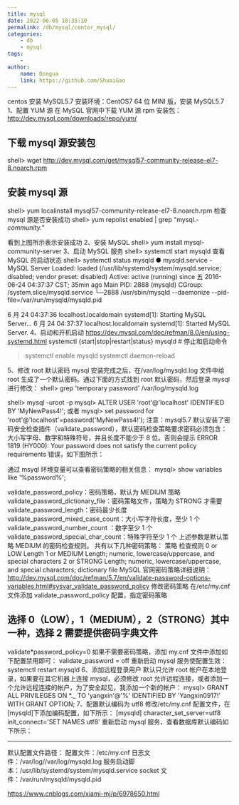 ```yaml
---
title: mysql
date: 2022-06-05 10:35:10
permalink: /db/mysql/centor_mysql/
categories:
    - db
    - mysql
tags:
    -
author:
    name: Dongua
    link: https://github.com/ShuaiGao
---
```


centos 安装 MySQL5.7
安装环境：CentOS7 64 位 MINI 版，安装 MySQL5.7
1、配置 YUM 源
在 MySQL 官网中下载 YUM 源 rpm 安装包：http://dev.mysql.com/downloads/repo/yum/

## 下载 mysql 源安装包

shell> wget http://dev.mysql.com/get/mysql57-community-release-el7-8.noarch.rpm

## 安装 mysql 源

shell> yum localinstall mysql57-community-release-el7-8.noarch.rpm
检查 mysql 源是否安装成功
shell> yum repolist enabled | grep "mysql._-community._"

看到上图所示表示安装成功
2、安装 MySQL
shell> yum install mysql-community-server
3、启动 MySQL 服务
shell> systemctl start mysqld
查看 MySQL 的启动状态
shell> systemctl status mysqld
● mysqld.service - MySQL Server
Loaded: loaded (/usr/lib/systemd/system/mysqld.service; disabled; vendor preset: disabled)
Active: active (running) since 五 2016-06-24 04:37:37 CST; 35min ago
Main PID: 2888 (mysqld)
CGroup: /system.slice/mysqld.service
└─2888 /usr/sbin/mysqld --daemonize --pid-file=/var/run/mysqld/mysqld.pid

6 月 24 04:37:36 localhost.localdomain systemd[1]: Starting MySQL Server...
6 月 24 04:37:37 localhost.localdomain systemd[1]: Started MySQL Server.
4、启动和开机启动
https://dev.mysql.com/doc/refman/8.0/en/using-systemd.html
systemctl {start|stop|restart|status} mysqld # 停止和启动命令

> systemctl enable mysqld
> systemctl daemon-reload

5、修改 root 默认密码
mysql 安装完成之后，在/var/log/mysqld.log 文件中给 root 生成了一个默认密码。通过下面的方式找到 root 默认密码，然后登录 mysql 进行修改：
shell> grep 'temporary password' /var/log/mysqld.log

shell> mysql -uroot -p
mysql> ALTER USER 'root'@'localhost' IDENTIFIED BY 'MyNewPass4!';
或者
mysql> set password for 'root'@'localhost'=password('MyNewPass4!');
注意：mysql5.7 默认安装了密码安全检查插件（validate_password），默认密码检查策略要求密码必须包含：大小写字母、数字和特殊符号，并且长度不能少于 8 位。否则会提示 ERROR 1819 (HY000): Your password does not satisfy the current policy requirements 错误，如下图所示：

通过 msyql 环境变量可以查看密码策略的相关信息：
mysql> show variables like '%password%';

validate_password_policy：密码策略，默认为 MEDIUM 策略 validate_password_dictionary_file：密码策略文件，策略为 STRONG 才需要 validate_password_length：密码最少长度 validate_password_mixed_case_count：大小写字符长度，至少 1 个 validate_password_number_count ：数字至少 1 个 validate_password_special_char_count：特殊字符至少 1 个 上述参数是默认策略 MEDIUM 的密码检查规则。
共有以下几种密码策略：
策略 检查规则
0 or LOW Length
1 or MEDIUM Length; numeric, lowercase/uppercase, and special characters
2 or STRONG Length; numeric, lowercase/uppercase, and special characters; dictionary file
MySQL 官网密码策略详细说明：http://dev.mysql.com/doc/refman/5.7/en/validate-password-options-variables.html#sysvar_validate_password_policy
修改密码策略
在/etc/my.cnf 文件添加 validate_password_policy 配置，指定密码策略

## 选择 0（LOW），1（MEDIUM），2（STRONG）其中一种，选择 2 需要提供密码字典文件

validate*password_policy=0
如果不需要密码策略，添加 my.cnf 文件中添加如下配置禁用即可：
validate_password = off
重新启动 mysql 服务使配置生效：
systemctl restart mysqld
6、添加远程登录用户
默认只允许 root 帐户在本地登录，如果要在其它机器上连接 mysql，必须修改 root 允许远程连接，或者添加一个允许远程连接的帐户，为了安全起见，我添加一个新的帐户：
mysql> GRANT ALL PRIVILEGES ON *.\_ TO 'yangxin'@'%' IDENTIFIED BY 'Yangxin0917!' WITH GRANT OPTION;
7、配置默认编码为 utf8
修改/etc/my.cnf 配置文件，在[mysqld]下添加编码配置，如下所示：
[mysqld]
character_set_server=utf8
init_connect='SET NAMES utf8'
重新启动 mysql 服务，查看数据库默认编码如下所示：

---

默认配置文件路径： 配置文件：/etc/my.cnf 日志文件：/var/log//var/log/mysqld.log 服务启动脚本：/usr/lib/systemd/system/mysqld.service socket 文件：/var/run/mysqld/mysqld.pid

https://www.cnblogs.com/xiami-mj/p/6978650.html
